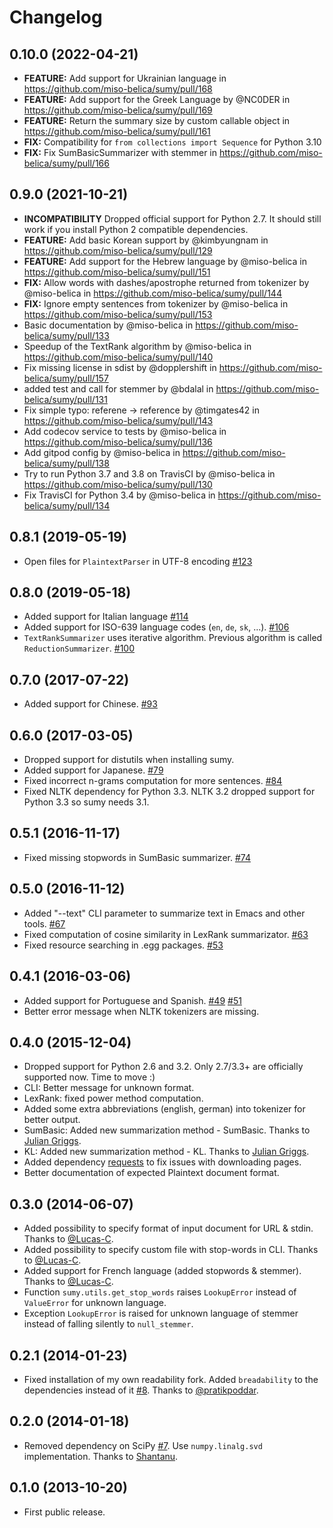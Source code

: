 # Changelog

## 0.10.0 (2022-04-21)
- **FEATURE:** Add support for Ukrainian language in https://github.com/miso-belica/sumy/pull/168
- **FEATURE:** Add support for the Greek Language by @NC0DER in https://github.com/miso-belica/sumy/pull/169
- **FEATURE:** Return the summary size by custom callable object in https://github.com/miso-belica/sumy/pull/161
- **FIX:** Compatibility for `from collections import Sequence` for Python 3.10
- **FIX:** Fix SumBasicSummarizer with stemmer in https://github.com/miso-belica/sumy/pull/166

## 0.9.0 (2021-10-21)
- **INCOMPATIBILITY** Dropped official support for Python 2.7. It should still work if you install Python 2 compatible dependencies.
- **FEATURE:** Add basic Korean support by @kimbyungnam in https://github.com/miso-belica/sumy/pull/129
- **FEATURE:** Add support for the Hebrew language by @miso-belica in https://github.com/miso-belica/sumy/pull/151
- **FIX:** Allow words with dashes/apostrophe returned from tokenizer by @miso-belica in https://github.com/miso-belica/sumy/pull/144
- **FIX:** Ignore empty sentences from tokenizer by @miso-belica in https://github.com/miso-belica/sumy/pull/153
- Basic documentation by @miso-belica in https://github.com/miso-belica/sumy/pull/133
- Speedup of the TextRank algorithm by @miso-belica in https://github.com/miso-belica/sumy/pull/140
- Fix missing license in sdist by @dopplershift in https://github.com/miso-belica/sumy/pull/157
- added test and call for stemmer by @bdalal in https://github.com/miso-belica/sumy/pull/131
- Fix simple typo: referene -> reference by @timgates42 in https://github.com/miso-belica/sumy/pull/143
- Add codecov service to tests by @miso-belica in https://github.com/miso-belica/sumy/pull/136
- Add gitpod config by @miso-belica in https://github.com/miso-belica/sumy/pull/138
- Try to run Python 3.7 and 3.8 on TravisCI by @miso-belica in https://github.com/miso-belica/sumy/pull/130
- Fix TravisCI for Python 3.4 by @miso-belica in https://github.com/miso-belica/sumy/pull/134

## 0.8.1 (2019-05-19)
- Open files for `PlaintextParser` in UTF-8 encoding [#123](https://github.com/miso-belica/sumy/pull/123)

## 0.8.0 (2019-05-18)
- Added support for Italian language [#114](https://github.com/miso-belica/sumy/pull/114)
- Added support for ISO-639 language codes (`en`, `de`, `sk`, ...). [#106](https://github.com/miso-belica/sumy/pull/106)
- `TextRankSummarizer` uses iterative algorithm. Previous algorithm is called `ReductionSummarizer`. [#100](https://github.com/miso-belica/sumy/pull/100)

## 0.7.0 (2017-07-22)
- Added support for Chinese. [#93](https://github.com/miso-belica/sumy/pull/93)

## 0.6.0 (2017-03-05)
- Dropped support for distutils when installing sumy.
- Added support for Japanese. [#79](https://github.com/miso-belica/sumy/pull/79)
- Fixed incorrect n-grams computation for more sentences. [#84](https://github.com/miso-belica/sumy/pull/84)
- Fixed NLTK dependency for Python 3.3. NLTK 3.2 dropped support for Python 3.3 so sumy needs 3.1.

## 0.5.1 (2016-11-17)
- Fixed missing stopwords in SumBasic summarizer. [#74](https://github.com/miso-belica/sumy/pull/74)

## 0.5.0 (2016-11-12)
- Added "--text" CLI parameter to summarize text in Emacs and other tools. [#67](https://github.com/miso-belica/sumy/pull/67)
- Fixed computation of cosine similarity in LexRank summarizator. [#63](https://github.com/miso-belica/sumy/pull/63)
- Fixed resource searching in .egg packages. [#53](https://github.com/miso-belica/sumy/pull/53)

## 0.4.1 (2016-03-06)
- Added support for Portuguese and Spanish. [#49](https://github.com/miso-belica/sumy/pull/49) [#51](https://github.com/miso-belica/sumy/pull/51)
- Better error message when NLTK tokenizers are missing.

## 0.4.0 (2015-12-04)
-   Dropped support for Python 2.6 and 3.2. Only 2.7/3.3+ are officially supported now. Time to move :)
-   CLI: Better message for unknown format.
-   LexRank: fixed power method computation.
-   Added some extra abbreviations (english, german) into tokenizer for better output.
-   SumBasic: Added new summarization method - SumBasic. Thanks to [Julian Griggs](https://github.com/JulianGriggs).
-   KL: Added new summarization method - KL. Thanks to [Julian Griggs](https://github.com/JulianGriggs).
-   Added dependency [requests](http://docs.python-requests.org/en/latest/) to fix issues with downloading pages.
-   Better documentation of expected Plaintext document format.

## 0.3.0 (2014-06-07)
-   Added possibility to specify format of input document for URL & stdin. Thanks to [@Lucas-C](https://github.com/Lucas-C).
-   Added possibility to specify custom file with stop-words in CLI. Thanks to [@Lucas-C](https://github.com/Lucas-C).
-   Added support for French language (added stopwords & stemmer). Thanks to [@Lucas-C](https://github.com/Lucas-C).
-   Function `sumy.utils.get_stop_words` raises `LookupError` instead of `ValueError` for unknown language.
-   Exception `LookupError` is raised for unknown language of stemmer instead of falling silently to `null_stemmer`.

## 0.2.1 (2014-01-23)
-   Fixed installation of my own readability fork. Added `breadability` to the dependencies instead of it [#8](https://github.com/miso-belica/sumy/issues/8).
    Thanks to [@pratikpoddar](https://github.com/pratikpoddar).

## 0.2.0 (2014-01-18)
-   Removed dependency on SciPy [#7](https://github.com/miso-belica/sumy/pull/7). Use `numpy.linalg.svd` implementation.
    Thanks to [Shantanu](https://github.com/baali).

## 0.1.0 (2013-10-20)
-   First public release.

